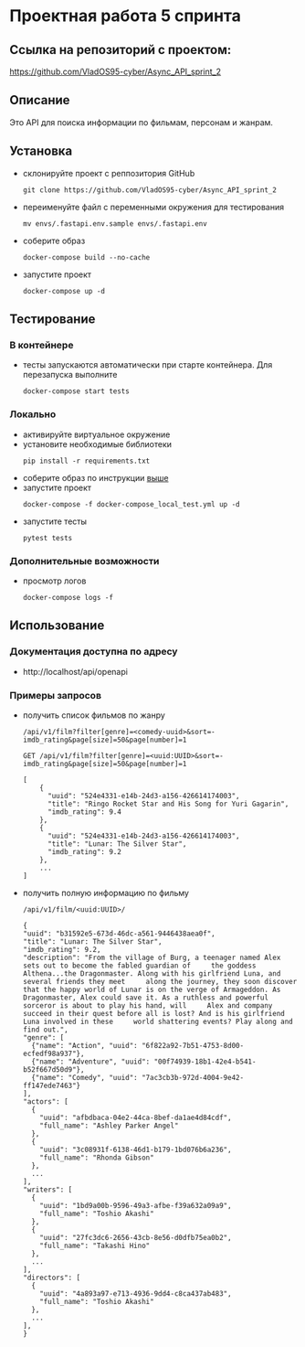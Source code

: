 # Проектная работа 5 спринта

## Ссылка на репозиторий с проектом:
https://github.com/VladOS95-cyber/Async_API_sprint_2

## Описание
Это API для поиска информации по фильмам, персонам и жанрам.

## Установка
- склонируйте проект с реппозитория GitHub
    ```
    git clone https://github.com/VladOS95-cyber/Async_API_sprint_2
    ```
- переименуйте файл с переменными окружения для тестирования
    ```
    mv envs/.fastapi.env.sample envs/.fastapi.env
    ```
- соберите образ
    ```
    docker-compose build --no-cache
    ```
- запустите проект
    ```
    docker-compose up -d
    ```

## Тестирование
### В контейнере
- тесты запускаются автоматически при старте контейнера. Для перезапуска выполните
    ```
    docker-compose start tests
    ```
### Локально
- активируйте виртуальное окружение
- установите необходимые библиотеки
    ```
    pip install -r requirements.txt
    ```
- соберите образ по инструкции [выше](#Установка)
- запустите проект
    ```
    docker-compose -f docker-compose_local_test.yml up -d
    ```
- запустите тесты
   ```
   pytest tests
   ```
### Дополнительные возможности
- просмотр логов
    ```
    docker-compose logs -f
    ```

## Использование
### Документация доступна по адресу
-    http://localhost/api/openapi
### Примеры запросов
- получить список фильмов по жанру
    ```
    /api/v1/film?filter[genre]=<comedy-uuid>&sort=-imdb_rating&page[size]=50&page[number]=1
    ```
    ```
    GET /api/v1/film?filter[genre]=<uuid:UUID>&sort=-imdb_rating&page[size]=50&page[number]=1

    [
        {
          "uuid": "524e4331-e14b-24d3-a156-426614174003",
          "title": "Ringo Rocket Star and His Song for Yuri Gagarin",
          "imdb_rating": 9.4
        },
        {
          "uuid": "524e4331-e14b-24d3-a156-426614174003",
          "title": "Lunar: The Silver Star",
          "imdb_rating": 9.2
        },
        ...
    ] 
    ```
- получить полную информацию по фильму
    ```
    /api/v1/film/<uuid:UUID>/
    ```
    ```
    {
    "uuid": "b31592e5-673d-46dc-a561-9446438aea0f",
    "title": "Lunar: The Silver Star",
    "imdb_rating": 9.2,
    "description": "From the village of Burg, a teenager named Alex sets out to become the fabled guardian of     the goddess Althena...the Dragonmaster. Along with his girlfriend Luna, and several friends they meet     along the journey, they soon discover that the happy world of Lunar is on the verge of Armageddon. As     Dragonmaster, Alex could save it. As a ruthless and powerful sorceror is about to play his hand, will     Alex and company succeed in their quest before all is lost? And is his girlfriend Luna involved in these     world shattering events? Play along and find out.",
    "genre": [
      {"name": "Action", "uuid": "6f822a92-7b51-4753-8d00-ecfedf98a937"},
      {"name": "Adventure", "uuid": "00f74939-18b1-42e4-b541-b52f667d50d9"},
      {"name": "Comedy", "uuid": "7ac3cb3b-972d-4004-9e42-ff147ede7463"}
    ],
    "actors": [
      {
        "uuid": "afbdbaca-04e2-44ca-8bef-da1ae4d84cdf",
        "full_name": "Ashley Parker Angel"
      },
      {
        "uuid": "3c08931f-6138-46d1-b179-1bd076b6a236",
        "full_name": "Rhonda Gibson"
      },
      ...
    ],
    "writers": [
      {
        "uuid": "1bd9a00b-9596-49a3-afbe-f39a632a09a9",
        "full_name": "Toshio Akashi"
      },
      {
        "uuid": "27fc3dc6-2656-43cb-8e56-d0dfb75ea0b2",
        "full_name": "Takashi Hino"
      },
      ...
    ],
    "directors": [
      {
        "uuid": "4a893a97-e713-4936-9dd4-c8ca437ab483",
        "full_name": "Toshio Akashi"
      },
      ...
    ],
    }
    ```
